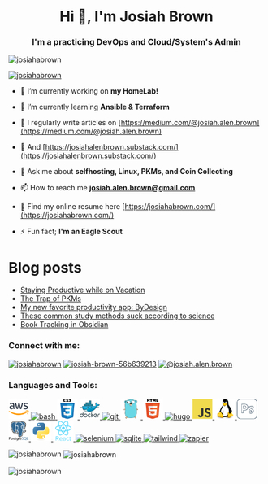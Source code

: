 <h1 align="center">Hi 👋, I'm Josiah Brown</h1>
<h3 align="center">I'm a practicing DevOps and Cloud/System's Admin</h3>

<p align="left"> <img src="https://komarev.com/ghpvc/?username=josiahabrown&label=Profile%20views&color=0e75b6&style=flat" alt="josiahabrown" /> </p>

<p align="left"> <a href="https://twitter.com/josiahabrown" target="blank"><img src="https://img.shields.io/twitter/follow/josiahabrown?logo=twitter&style=for-the-badge" alt="josiahabrown" /></a> </p>

- 🔭 I’m currently working on **my HomeLab!**

- 🌱 I’m currently learning **Ansible & Terraform**

- 📝 I regularly write articles on [https://medium.com/@josiah.alen.brown](https://medium.com/@josiah.alen.brown)

- 📝 And [https://josiahalenbrown.substack.com/](https://josiahalenbrown.substack.com/)

- 💬 Ask me about **selfhosting, Linux, PKMs, and Coin Collecting**

- 📫 How to reach me **josiah.alen.brown@gmail.com**

- 📄 Find my online resume here [https://josiahabrown.com/](https://josiahabrown.com/)

- ⚡ Fun fact; **I'm an Eagle Scout**

# Blog posts
<!-- BLOG-POST-LIST:START -->
- [Staying Productive while on Vacation](https://medium.com/@josiah.alen.brown/staying-productive-while-on-vacation-9f9a4657ac38?source=rss-d9b4e5dc66fa------2)
- [The Trap of PKMs](https://medium.com/@josiah.alen.brown/the-trap-of-pkms-7b86d7489894?source=rss-d9b4e5dc66fa------2)
- [My new favorite productivity app: ByDesign](https://medium.com/@josiah.alen.brown/my-new-favorite-productivity-app-bydesign-ba499f7da871?source=rss-d9b4e5dc66fa------2)
- [These common study methods suck according to science](https://medium.com/@josiah.alen.brown/these-common-study-methods-suck-according-to-science-a487dd4d1f10?source=rss-d9b4e5dc66fa------2)
- [Book Tracking in Obsidian](https://medium.com/@josiah.alen.brown/book-tracking-in-obsidian-48767d25aeb1?source=rss-d9b4e5dc66fa------2)
<!-- BLOG-POST-LIST:END -->

<h3 align="left">Connect with me:</h3>
<p align="left">
<a href="https://twitter.com/josiahabrown" target="blank"><img align="center" src="https://raw.githubusercontent.com/rahuldkjain/github-profile-readme-generator/master/src/images/icons/Social/twitter.svg" alt="josiahabrown" height="30" width="40" /></a>
<a href="https://linkedin.com/in/josiah-brown-56b639213" target="blank"><img align="center" src="https://raw.githubusercontent.com/rahuldkjain/github-profile-readme-generator/master/src/images/icons/Social/linked-in-alt.svg" alt="josiah-brown-56b639213" height="30" width="40" /></a>
<a href="https://medium.com/@josiah.alen.brown" target="blank"><img align="center" src="https://raw.githubusercontent.com/rahuldkjain/github-profile-readme-generator/master/src/images/icons/Social/medium.svg" alt="@josiah.alen.brown" height="30" width="40" /></a>
</p>

<h3 align="left">Languages and Tools:</h3>
<p align="left"> <a href="https://aws.amazon.com" target="_blank" rel="noreferrer"> <img src="https://raw.githubusercontent.com/devicons/devicon/master/icons/amazonwebservices/amazonwebservices-original-wordmark.svg" alt="aws" width="40" height="40"/> </a> <a href="https://www.gnu.org/software/bash/" target="_blank" rel="noreferrer"> <img src="https://www.vectorlogo.zone/logos/gnu_bash/gnu_bash-icon.svg" alt="bash" width="40" height="40"/> </a> <a href="https://www.w3schools.com/css/" target="_blank" rel="noreferrer"> <img src="https://raw.githubusercontent.com/devicons/devicon/master/icons/css3/css3-original-wordmark.svg" alt="css3" width="40" height="40"/> </a> <a href="https://www.docker.com/" target="_blank" rel="noreferrer"> <img src="https://raw.githubusercontent.com/devicons/devicon/master/icons/docker/docker-original-wordmark.svg" alt="docker" width="40" height="40"/> </a> <a href="https://git-scm.com/" target="_blank" rel="noreferrer"> <img src="https://www.vectorlogo.zone/logos/git-scm/git-scm-icon.svg" alt="git" width="40" height="40"/> </a> <a href="https://golang.org" target="_blank" rel="noreferrer"> <img src="https://raw.githubusercontent.com/devicons/devicon/master/icons/go/go-original.svg" alt="go" width="40" height="40"/> </a> <a href="https://www.w3.org/html/" target="_blank" rel="noreferrer"> <img src="https://raw.githubusercontent.com/devicons/devicon/master/icons/html5/html5-original-wordmark.svg" alt="html5" width="40" height="40"/> </a> <a href="https://gohugo.io/" target="_blank" rel="noreferrer"> <img src="https://api.iconify.design/logos-hugo.svg" alt="hugo" width="40" height="40"/> </a> <a href="https://developer.mozilla.org/en-US/docs/Web/JavaScript" target="_blank" rel="noreferrer"> <img src="https://raw.githubusercontent.com/devicons/devicon/master/icons/javascript/javascript-original.svg" alt="javascript" width="40" height="40"/> </a> <a href="https://www.linux.org/" target="_blank" rel="noreferrer"> <img src="https://raw.githubusercontent.com/devicons/devicon/master/icons/linux/linux-original.svg" alt="linux" width="40" height="40"/> </a> <a href="https://www.photoshop.com/en" target="_blank" rel="noreferrer"> <img src="https://raw.githubusercontent.com/devicons/devicon/master/icons/photoshop/photoshop-line.svg" alt="photoshop" width="40" height="40"/> </a> <a href="https://www.postgresql.org" target="_blank" rel="noreferrer"> <img src="https://raw.githubusercontent.com/devicons/devicon/master/icons/postgresql/postgresql-original-wordmark.svg" alt="postgresql" width="40" height="40"/> </a> <a href="https://www.python.org" target="_blank" rel="noreferrer"> <img src="https://raw.githubusercontent.com/devicons/devicon/master/icons/python/python-original.svg" alt="python" width="40" height="40"/> </a> <a href="https://reactjs.org/" target="_blank" rel="noreferrer"> <img src="https://raw.githubusercontent.com/devicons/devicon/master/icons/react/react-original-wordmark.svg" alt="react" width="40" height="40"/> </a> <a href="https://www.selenium.dev" target="_blank" rel="noreferrer"> <img src="https://raw.githubusercontent.com/detain/svg-logos/780f25886640cef088af994181646db2f6b1a3f8/svg/selenium-logo.svg" alt="selenium" width="40" height="40"/> </a> <a href="https://www.sqlite.org/" target="_blank" rel="noreferrer"> <img src="https://www.vectorlogo.zone/logos/sqlite/sqlite-icon.svg" alt="sqlite" width="40" height="40"/> </a> <a href="https://tailwindcss.com/" target="_blank" rel="noreferrer"> <img src="https://www.vectorlogo.zone/logos/tailwindcss/tailwindcss-icon.svg" alt="tailwind" width="40" height="40"/> </a> <a href="https://zapier.com" target="_blank" rel="noreferrer"> <img src="https://www.vectorlogo.zone/logos/zapier/zapier-icon.svg" alt="zapier" width="40" height="40"/> </a> </p>

<p><img align="left" src="https://github-readme-stats.vercel.app/api/top-langs?username=josiahabrown&show_icons=true&theme=tokyonight&locale=en&layout=compact" alt="josiahabrown" /></p>

<p>&nbsp;<img align="center" src="https://github-readme-stats.vercel.app/api?username=josiahabrown&show_icons=true&theme=tokyonight&locale=en" alt="josiahabrown" /></p>

<p><img align="center" src="https://github-readme-streak-stats.herokuapp.com/?user=josiahabrown&theme=dark" alt="josiahabrown" /></p>

